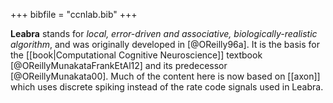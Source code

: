 +++
bibfile = "ccnlab.bib"
+++

**Leabra** stands for _local, error-driven and associative, biologically-realistic algorithm_, and was originally developed in [@OReilly96a]. It is the basis for the [[book|Computational Cognitive Neuroscience]] textbook [@OReillyMunakataFrankEtAl12] and its predecessor [@OReillyMunakata00]. Much of the content here is now based on [[axon]] which uses discrete spiking instead of the rate code signals used in Leabra.

